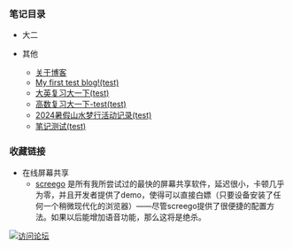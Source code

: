 ### 笔记目录

- 大二

- 其他
  - [关于博客](https://beijiushare.github.io/about.html)
  - [My first test blog!(test)](https://beijiushare.github.io/post/My%20first%20test%20blog%21.html)
  - [大英复习大一下(test)](https://beijiushare.github.io/post/da-ying-fu-xi-da-yi-xia.html)
  - [高数复习大一下-test(test)](https://beijiushare.github.io/post/gao-shu-fu-xi-da-yi-xia--test.html)
  - [2024暑假山水梦行活动记录(test)](https://beijiushare.github.io/post/2024-shu-jia-shan-shui-meng-xing-huo-dong-ji-lu.html)
  - [笔记测试(test)](https://beijiushare.github.io/post/bi-ji-ce-shi.html)

### 收藏链接

- 在线屏幕共享
    - [screego](https://app.screego.net/ "点击访问") 是所有我所尝试过的最快的屏幕共享软件，延迟很小，卡顿几乎为零，并且开发者提供了demo，使得可以直接白嫖（只要设备安装了任何一个稍微现代化的浏览器）——尽管screego提供了很便捷的配置方法。如果以后能增加语音功能，那么这将是绝杀。
    
[![访问论坛](https://beijiushare.github.io/photos/1.png)](https://beijiuforum.freeflarum.com/)